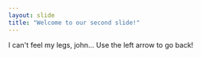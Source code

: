 ```yaml
---
layout: slide
title: "Welcome to our second slide!"
---
```

I can't feel my legs, john...
Use the left arrow to go back!
